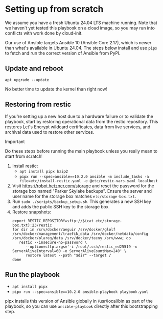 # Setting up from scratch

We assume you have a fresh Ubuntu 24.04 LTS machine running. Note that we haven't yet tested this playbook on a cloud image, so you may run into conflicts with work done by cloud-init.

Our use of Ansible targets Ansible 10 (Ansible Core 2.17), which is newer than what's available in Ubuntu 24.04. The steps below install and use `pipx` to fetch and run the correct version of Ansible from PyPI.

## Update and reboot

```
apt upgrade --update
```

No better time to update the kernel than right now!

## Restoring from restic

If you're setting up a new host due to a hardware failure or to validate the playbook, start by restoring operational data from the restic repository. This restores Let's Encrypt wildcard certificates, data from live services, and archival data used to restore other services.

> [!IMPORTANT]
> Do these steps before running the main playbook unless you really mean to start from scratch!

1. Install restic:
   - `apt install pipx bzip2`
   - `pipx run --spec=ansible==10.2.0 ansible -m include_tasks -a file=etc/install-restic.yaml -e @etc/restic-vars.yaml localhost`
2. Visit https://robot.hetzner.com/storage and reset the password for the storage box named "Parker Skylake backups". Ensure the server and user name for the storage box matches `etc/storage-box.txt`.
3. Run `sudo ./scripts/backup_setup.sh`. This generates a new SSH key and adds the public SSH key to the storage box.
4. Restore snapshots:
   ```
   export RESTIC_REPOSITORY=sftp://$(cat etc/storage-box.txt):23/restic
   for dir in /srv/docker/aeguir /srv/docker/glolf /srv/docker/management/traefik_data /srv/docker/netdata/config /srv/docker/olareg/data /srv/docker/teeny /srv/www; do
      restic --insecure-no-password \
         --option=sftp.args='-i /root/.ssh/restic_ed25519 -o ServerAliveInterval=60 -o ServerAliveCountMax=240' \
         restore latest --path "$dir" --target /
   done
   ```

## Run the playbook

- `apt install pipx`
- `pipx run --spec=ansible==10.2.0 ansible-playbook playbook.yaml`

pipx installs this version of Ansible globally in /usr/local/bin as part of the playbook, so you can use `ansible-playbook` directly after this bootstrapping step.
